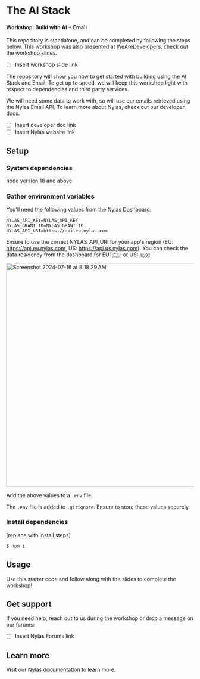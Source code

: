 # The AI Stack
#### Workshop: Build with AI + Email
This repository is standalone, and can be completed by following the steps below. This workshop was also presented at [WeAreDevelopers](https://www.wearedevelopers.com/world-congress), check out the workshop slides.

- [ ] Insert workshop slide link

The repository will show you how to get started with building using the AI Stack and Email. To get up to speed, we will keep this workshop light with respect to dependencies and third party services. 

We will need some data to work with, so will use our emails retrieved using the Nylas Email API. To learn more about Nylas, check out our developer docs.

- [ ] Insert developer doc link
- [ ] Insert Nylas website link

## Setup

### System dependencies
node version 18 and above

### Gather environment variables

You'll need the following values from the Nylas Dashboard:

```text
NYLAS_API_KEY=NYLAS_API_KEY
NYLAS_GRANT_ID=NYLAS_GRANT_ID
NYLAS_API_URI=https://api.eu.nylas.com
```

Ensure to use the correct NYLAS_API_URI for your app's region (EU: https://api.eu.nylas.com, US: https://api.us.nylas.com). You can check the data residency from the dashboard for EU: 🇪🇺 or US: 🇺🇸:

<img width="600" alt="Screenshot 2024-07-16 at 8 18 29 AM" src="https://github.com/user-attachments/assets/adf5a018-cefa-4805-b17a-5ae85e35b4d2">


Add the above values to a `.env` file.

The `.env` file is added to `.gitignore`. Ensure to store these values securely.

### Install dependencies

[replace with install steps]
```bash
$ npm i
```

## Usage

Use this starter code and follow along with the slides to complete the workshop!

## Get support

If you need help, reach out to us during the workshop or drop a message on our forums:

- [ ] Insert Nylas Forums link

## Learn more

Visit our [Nylas documentation](https://developer.nylas.com/) to learn more.
